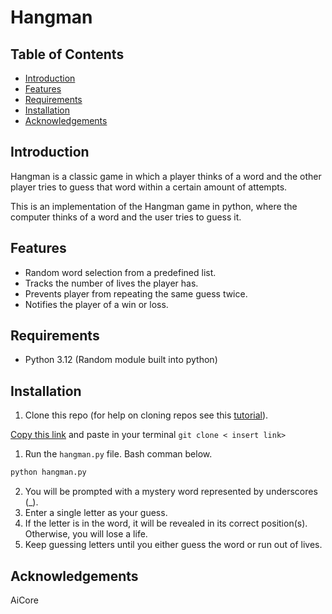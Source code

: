 # Hangman
## Table of Contents

- [Introduction](#introduction)
- [Features](#features)
- [Requirements](#requirements)
- [Installation](#installation)
- [Acknowledgements](#acknowledgements)


## Introduction
Hangman is a classic game in which a player thinks of a word and the other player tries to guess that word within a certain amount of attempts.

This is an implementation of the Hangman game in python, where the computer thinks of a word and the user tries to guess it. 
## Features
- Random word selection from a predefined list.
- Tracks the number of lives the player has.
- Prevents player from repeating the same guess twice.
- Notifies the player of a win or loss.
## Requirements

  * Python 3.12 (Random module built into python)



## Installation 
1. Clone this repo (for help on cloning repos see this [tutorial](https://help.github.com/articles/cloning-a-repository/)).

[Copy this link](https://github.com/TDAYENI/hangman625.git) and paste in your terminal
```git clone < insert link> ```

1. Run the `hangman.py` file. Bash comman below.
```bash
python hangman.py
```
2. You will be prompted with a mystery word represented by underscores (_).
3. Enter a single letter as your guess.
4. If the letter is in the word, it will be revealed in its correct position(s). Otherwise, you will lose a life.
5. Keep guessing letters until you either guess the word or run out of lives.




## Acknowledgements
AiCore
